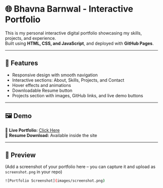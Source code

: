 # 🌐 Bhavna Barnwal - Interactive Portfolio

This is my personal interactive digital portfolio showcasing my skills, projects, and experience.  
Built using **HTML, CSS, and JavaScript**, and deployed with **GitHub Pages**.

---

## 🚀 Features
- Responsive design with smooth navigation  
- Interactive sections: About, Skills, Projects, and Contact  
- Hover effects and animations  
- Downloadable Resume button  
- Projects section with images, GitHub links, and live demo buttons  

---

## 🖼️ Demo
🔗 **Live Portfolio:** [Click Here](https://yourusername.github.io/portfolio/)  
📄 **Resume Download:** Available inside the site  

---

## 📸 Preview
(Add a screenshot of your portfolio here – you can capture it and upload as `screenshot.png` in your repo)

```bash
![Portfolio Screenshot](images/screenshot.png)
